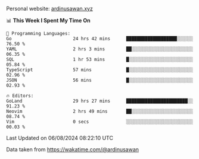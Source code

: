 Personal website: [ardinusawan.xyz](https://ardinusawan.xyz)

<!--START_SECTION:waka-->
📊 **This Week I Spent My Time On** 

```text
💬 Programming Languages: 
Go                       24 hrs 42 mins      ███████████████████░░░░░░   76.50 % 
YAML                     2 hrs 3 mins        ██░░░░░░░░░░░░░░░░░░░░░░░   06.35 % 
SQL                      1 hr 53 mins        █░░░░░░░░░░░░░░░░░░░░░░░░   05.84 % 
TypeScript               57 mins             █░░░░░░░░░░░░░░░░░░░░░░░░   02.96 % 
JSON                     56 mins             █░░░░░░░░░░░░░░░░░░░░░░░░   02.93 % 

🔥 Editors: 
GoLand                   29 hrs 27 mins      ███████████████████████░░   91.23 % 
Neovim                   2 hrs 49 mins       ██░░░░░░░░░░░░░░░░░░░░░░░   08.74 % 
Vim                      0 secs              ░░░░░░░░░░░░░░░░░░░░░░░░░   00.03 % 
```


 Last Updated on 06/08/2024 08:22:10 UTC
<!--END_SECTION:waka-->
Data taken from https://wakatime.com/@ardinusawan
